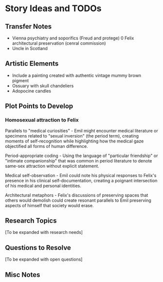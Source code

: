 # Story Ideas and TODOs

## Transfer Notes
- Vienna psychiatry and soporifics (Freud and protege)
0 Felix architectural preservation (cenral commission)
- Uncle in Scotland


## Artistic Elements
- Include a painting created with authentic vintage mummy brown pigment
- Ossuary with skull chandeliers
- Adopocine candles

## Plot Points to Develop

### Homosexual attraction to Felix

Parallels to "medical curiosities" - Emil might encounter medical literature or specimens related to "sexual inversion" (the period term), creating moments of self-recognition while highlighting how the medical gaze objectified all forms of human difference.

Period-appropriate coding - Using the language of "particular friendship" or "intimate companionship" that was common in period literature to denote same-sex attraction without explicit statement.

Medical self-observation - Emil could note his physical responses to Felix's presence in his clinical self-documentation, creating a poignant intersection of his medical and personal identities.

Architectural metaphors - Felix's discussions of preserving spaces that others would demolish could create resonant parallels to Emil preserving aspects of himself that society would erase.

## Research Topics
[To be expanded with research needs]

## Questions to Resolve
[To be expanded with open questions] 

## Misc Notes
